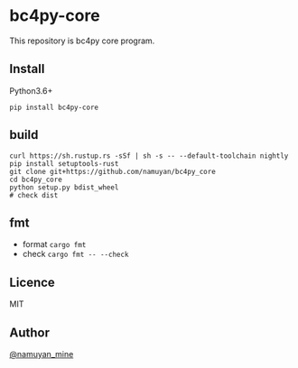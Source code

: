 bc4py-core
====
This repository is bc4py core program.

Install
----
Python3.6+
```commandline
pip install bc4py-core
```

build
----
```shell script
curl https://sh.rustup.rs -sSf | sh -s -- --default-toolchain nightly
pip install setuptools-rust
git clone git+https://github.com/namuyan/bc4py_core
cd bc4py_core
python setup.py bdist_wheel
# check dist
```

fmt
----
* format `cargo fmt`
* check `cargo fmt -- --check`

Licence
----
MIT

Author
----
[@namuyan_mine](https://twitter.com/namuyan_mine)
